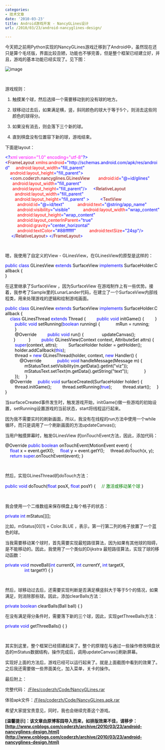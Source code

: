```yaml
---
categories:
- 技术文章
date: '2010-03-23'
title: Android游戏开发 - NancyGLines设计
url: /2010/03/23/android-nancyglines-design/

---
```



今天把之前用Python实现的NancyGLines游戏迁移到了Android中，虽然现在还只是算个毛坯版，界面比较丑陋，功能也不够完善，但是整个框架已经建立好，并且，游戏的基本功能已经实现了。见下图：

![image](http://images.cnblogs.com/cnblogs_com/coderzh/WindowsLiveWriter/AndroidNancyGLines_745/image_thumb.png "image")

&nbsp;

游戏规则：

1. 触摸某个球，然后选择一个需要移动到的没有球的地方。

2. 球移动过去后，如果满足横，竖，斜同颜色的球大于等于5个，则消去这些同颜色的球得分。

3. 如果没有消去，则会落下三个新的球。

4. 直到棋盘没有位置容下新的球，游戏结束。

下面是layout：

<div class="cnblogs_code">
<div><span style="color: #0000ff;">&lt;?</span><span style="color: #ff00ff;">xml&nbsp;version="1.0"&nbsp;encoding="utf-8"</span><span style="color: #0000ff;">?&gt;</span><span style="color: #000000;">
</span><span style="color: #0000ff;">&lt;</span><span style="color: #800000;">FrameLayout&nbsp;</span><span style="color: #ff0000;">xmlns:android</span><span style="color: #0000ff;">="http://schemas.android.com/apk/res/android"</span><span style="color: #ff0000;">
&nbsp;&nbsp;&nbsp;&nbsp;android:layout_width</span><span style="color: #0000ff;">="fill_parent"</span><span style="color: #ff0000;">
&nbsp;&nbsp;&nbsp;&nbsp;android:layout_height</span><span style="color: #0000ff;">="fill_parent"</span><span style="color: #0000ff;">&gt;</span><span style="color: #000000;">
&nbsp;&nbsp;&nbsp;&nbsp;</span><span style="color: #0000ff;">&lt;</span><span style="color: #800000;">com.coderzh.nancyglines.GLinesView
&nbsp;&nbsp;&nbsp;&nbsp;&nbsp;&nbsp;</span><span style="color: #ff0000;">android:id</span><span style="color: #0000ff;">="@+id/glines"</span><span style="color: #ff0000;">
&nbsp;&nbsp;&nbsp;&nbsp;&nbsp;&nbsp;android:layout_width</span><span style="color: #0000ff;">="fill_parent"</span><span style="color: #ff0000;">
&nbsp;&nbsp;&nbsp;&nbsp;&nbsp;&nbsp;android:layout_height</span><span style="color: #0000ff;">="fill_parent"</span><span style="color: #0000ff;">/&gt;</span><span style="color: #000000;">
&nbsp;&nbsp;&nbsp;&nbsp;</span><span style="color: #0000ff;">&lt;</span><span style="color: #800000;">RelativeLayout
&nbsp;&nbsp;&nbsp;&nbsp;&nbsp;&nbsp;&nbsp;&nbsp;</span><span style="color: #ff0000;">android:layout_width</span><span style="color: #0000ff;">="fill_parent"</span><span style="color: #ff0000;">
&nbsp;&nbsp;&nbsp;&nbsp;&nbsp;&nbsp;&nbsp;&nbsp;android:layout_height</span><span style="color: #0000ff;">="fill_parent"</span><span style="color: #ff0000;">&nbsp;</span><span style="color: #0000ff;">&gt;</span><span style="color: #000000;">
&nbsp;&nbsp;&nbsp;&nbsp;&nbsp;&nbsp;&nbsp;&nbsp;</span><span style="color: #0000ff;">&lt;</span><span style="color: #800000;">TextView
&nbsp;&nbsp;&nbsp;&nbsp;&nbsp;&nbsp;&nbsp;&nbsp;&nbsp;&nbsp;</span><span style="color: #ff0000;">android:id</span><span style="color: #0000ff;">="@+id/text"</span><span style="color: #ff0000;">
&nbsp;&nbsp;&nbsp;&nbsp;&nbsp;&nbsp;&nbsp;&nbsp;&nbsp;&nbsp;android:text</span><span style="color: #0000ff;">="@string/app_name"</span><span style="color: #ff0000;">
&nbsp;&nbsp;&nbsp;&nbsp;&nbsp;&nbsp;&nbsp;&nbsp;&nbsp;&nbsp;android:visibility</span><span style="color: #0000ff;">="visible"</span><span style="color: #ff0000;">
&nbsp;&nbsp;&nbsp;&nbsp;&nbsp;&nbsp;&nbsp;&nbsp;&nbsp;&nbsp;android:layout_width</span><span style="color: #0000ff;">="wrap_content"</span><span style="color: #ff0000;">
&nbsp;&nbsp;&nbsp;&nbsp;&nbsp;&nbsp;&nbsp;&nbsp;&nbsp;&nbsp;android:layout_height</span><span style="color: #0000ff;">="wrap_content"</span><span style="color: #ff0000;">
&nbsp;&nbsp;&nbsp;&nbsp;&nbsp;&nbsp;&nbsp;&nbsp;&nbsp;&nbsp;android:layout_centerInParent</span><span style="color: #0000ff;">="true"</span><span style="color: #ff0000;">
&nbsp;&nbsp;&nbsp;&nbsp;&nbsp;&nbsp;&nbsp;&nbsp;&nbsp;&nbsp;android:gravity</span><span style="color: #0000ff;">="center_horizontal"</span><span style="color: #ff0000;">
&nbsp;&nbsp;&nbsp;&nbsp;&nbsp;&nbsp;&nbsp;&nbsp;&nbsp;&nbsp;android:textColor</span><span style="color: #0000ff;">="#88ffffff"</span><span style="color: #ff0000;">
&nbsp;&nbsp;&nbsp;&nbsp;&nbsp;&nbsp;&nbsp;&nbsp;&nbsp;&nbsp;android:textSize</span><span style="color: #0000ff;">="24sp"</span><span style="color: #0000ff;">/&gt;</span><span style="color: #000000;">
&nbsp;&nbsp;&nbsp;&nbsp;&nbsp;</span><span style="color: #0000ff;">&lt;/</span><span style="color: #800000;">RelativeLayout</span><span style="color: #0000ff;">&gt;</span><span style="color: #000000;">
</span><span style="color: #0000ff;">&lt;/</span><span style="color: #800000;">FrameLayout</span><span style="color: #0000ff;">&gt;</span></div></div>

&nbsp;

嗯，我使用了自定义的View - GLinesView，在GLinesView的原型是这样的：

<div class="cnblogs_code">
<div><span style="color: #0000ff;">public</span><span style="color: #000000;">&nbsp;</span><span style="color: #0000ff;">class</span><span style="color: #000000;">&nbsp;GLinesView&nbsp;</span><span style="color: #0000ff;">extends</span><span style="color: #000000;">&nbsp;SurfaceView&nbsp;</span><span style="color: #0000ff;">implements</span><span style="color: #000000;">&nbsp;SurfaceHolder.Callback&nbsp;{
<br />
}</span></div></div>

在这里继承了SurfaceView ，因为SurfaceView 在游戏制作上有一些优势。接着，我参考了Sample里的LunarLander代码，在建立了一个SurfaceView内部线程类，用来处理游戏的逻辑和绘制游戏画面。

<div class="cnblogs_code">
<div><span style="color: #0000ff;">public</span><span style="color: #000000;">&nbsp;</span><span style="color: #0000ff;">class</span><span style="color: #000000;">&nbsp;GLinesView&nbsp;</span><span style="color: #0000ff;">extends</span><span style="color: #000000;">&nbsp;SurfaceView&nbsp;</span><span style="color: #0000ff;">implements</span><span style="color: #000000;">&nbsp;SurfaceHolder.Callback&nbsp;{
<br />
&nbsp;&nbsp;&nbsp;&nbsp;</span><span style="color: #0000ff;">class</span><span style="color: #000000;">&nbsp;GLinesThread&nbsp;</span><span style="color: #0000ff;">extends</span><span style="color: #000000;">&nbsp;Thread&nbsp;{
&nbsp;&nbsp;&nbsp;&nbsp;&nbsp;&nbsp;&nbsp;&nbsp;</span><span style="color: #0000ff;">public</span><span style="color: #000000;">&nbsp;</span><span style="color: #0000ff;">void</span><span style="color: #000000;">&nbsp;initGame()&nbsp;{
&nbsp;&nbsp;&nbsp;&nbsp;&nbsp;&nbsp;&nbsp;&nbsp;}
<br />
&nbsp;&nbsp;&nbsp;&nbsp;&nbsp;&nbsp;&nbsp;&nbsp;</span><span style="color: #0000ff;">public</span><span style="color: #000000;">&nbsp;</span><span style="color: #0000ff;">void</span><span style="color: #000000;">&nbsp;setRunning(</span><span style="color: #0000ff;">boolean</span><span style="color: #000000;">&nbsp;running)&nbsp;{
&nbsp;&nbsp;&nbsp;&nbsp;&nbsp;&nbsp;&nbsp;&nbsp;&nbsp;&nbsp;&nbsp;&nbsp;mRun&nbsp;</span><span style="color: #000000;">=</span><span style="color: #000000;">&nbsp;running;
&nbsp;&nbsp;&nbsp;&nbsp;&nbsp;&nbsp;&nbsp;&nbsp;}
<br />
&nbsp;&nbsp;&nbsp;&nbsp;&nbsp;&nbsp;&nbsp;&nbsp;@Override
&nbsp;&nbsp;&nbsp;&nbsp;&nbsp;&nbsp;&nbsp;&nbsp;</span><span style="color: #0000ff;">public</span><span style="color: #000000;">&nbsp;</span><span style="color: #0000ff;">void</span><span style="color: #000000;">&nbsp;run()&nbsp;{
&nbsp;&nbsp;&nbsp;&nbsp;&nbsp;&nbsp;&nbsp;&nbsp;&nbsp;&nbsp;&nbsp;&nbsp;&nbsp;&nbsp;updateCanvas();
<br />
&nbsp;&nbsp;&nbsp;&nbsp;&nbsp;&nbsp;&nbsp;}&nbsp;&nbsp;&nbsp;&nbsp;&nbsp;&nbsp;
&nbsp;&nbsp;&nbsp;&nbsp;}
&nbsp;&nbsp;&nbsp;
&nbsp;&nbsp;&nbsp;&nbsp;</span><span style="color: #0000ff;">public</span><span style="color: #000000;">&nbsp;GLinesView(Context&nbsp;context,&nbsp;AttributeSet&nbsp;attrs)&nbsp;{
&nbsp;&nbsp;&nbsp;&nbsp;&nbsp;&nbsp;&nbsp;&nbsp;</span><span style="color: #0000ff;">super</span><span style="color: #000000;">(context,&nbsp;attrs);
&nbsp;&nbsp;&nbsp;&nbsp;&nbsp;&nbsp;&nbsp;&nbsp;SurfaceHolder&nbsp;holder&nbsp;</span><span style="color: #000000;">=</span><span style="color: #000000;">&nbsp;getHolder();
&nbsp;&nbsp;&nbsp;&nbsp;&nbsp;&nbsp;&nbsp;&nbsp;holder.addCallback(</span><span style="color: #0000ff;">this</span><span style="color: #000000;">);
&nbsp;&nbsp;&nbsp;&nbsp;&nbsp;&nbsp;&nbsp;&nbsp;thread&nbsp;</span><span style="color: #000000;">=</span><span style="color: #000000;">&nbsp;</span><span style="color: #0000ff;">new</span><span style="color: #000000;">&nbsp;GLinesThread(holder,&nbsp;context,&nbsp;</span><span style="color: #0000ff;">new</span><span style="color: #000000;">&nbsp;Handler()&nbsp;{
&nbsp;&nbsp;&nbsp;&nbsp;&nbsp;&nbsp;&nbsp;&nbsp;&nbsp;&nbsp;&nbsp;&nbsp;@Override
&nbsp;&nbsp;&nbsp;&nbsp;&nbsp;&nbsp;&nbsp;&nbsp;&nbsp;&nbsp;&nbsp;&nbsp;</span><span style="color: #0000ff;">public</span><span style="color: #000000;">&nbsp;</span><span style="color: #0000ff;">void</span><span style="color: #000000;">&nbsp;handleMessage(Message&nbsp;m)&nbsp;{
&nbsp;&nbsp;&nbsp;&nbsp;&nbsp;&nbsp;&nbsp;&nbsp;&nbsp;&nbsp;&nbsp;&nbsp;&nbsp;&nbsp;&nbsp;&nbsp;mStatusText.setVisibility(m.getData().getInt(</span><span style="color: #000000;">"</span><span style="color: #000000;">viz</span><span style="color: #000000;">"</span><span style="color: #000000;">));
&nbsp;&nbsp;&nbsp;&nbsp;&nbsp;&nbsp;&nbsp;&nbsp;&nbsp;&nbsp;&nbsp;&nbsp;&nbsp;&nbsp;&nbsp;&nbsp;mStatusText.setText(m.getData().getString(</span><span style="color: #000000;">"</span><span style="color: #000000;">text</span><span style="color: #000000;">"</span><span style="color: #000000;">));
&nbsp;&nbsp;&nbsp;&nbsp;&nbsp;&nbsp;&nbsp;&nbsp;&nbsp;&nbsp;&nbsp;&nbsp;}
&nbsp;&nbsp;&nbsp;&nbsp;&nbsp;&nbsp;&nbsp;&nbsp;});
&nbsp;&nbsp;&nbsp;&nbsp;}
<br />
&nbsp;&nbsp;&nbsp;&nbsp;@Override
&nbsp;&nbsp;&nbsp;&nbsp;</span><span style="color: #0000ff;">public</span><span style="color: #000000;">&nbsp;</span><span style="color: #0000ff;">void</span><span style="color: #000000;">&nbsp;surfaceCreated(SurfaceHolder&nbsp;holder)&nbsp;{</span><span style="color: #008000;">
</span><span style="color: #000000;">&nbsp;&nbsp;&nbsp;&nbsp;&nbsp;&nbsp;&nbsp;&nbsp;thread.initGame();
&nbsp;&nbsp;&nbsp;&nbsp;&nbsp;&nbsp;&nbsp;&nbsp;thread.setRunning(</span><span style="color: #0000ff;">true</span><span style="color: #000000;">);
&nbsp;&nbsp;&nbsp;&nbsp;&nbsp;&nbsp;&nbsp;&nbsp;thread.start();
&nbsp;&nbsp;&nbsp;&nbsp;}
}</span></div></div>

当surfaceCreated事件发生时，触发游戏开始，initGame()做一些游戏的初始设置，setRunning设置游戏的当前状态，start将线程运行起来。

因为我不需要实时的刷新画面，所以，我没有在线程的run方法中使用一个while循环，而只是调用了一个刷新画面的方法updateCanvas();

当用户触摸屏幕时，触发GLinesView 的onTouchEvent方法，因此，添加代码：

<div class="cnblogs_code">
<div><span style="color: #000000;">@Override
</span><span style="color: #0000ff;">public</span><span style="color: #000000;">&nbsp;</span><span style="color: #0000ff;">boolean</span><span style="color: #000000;">&nbsp;onTouchEvent(MotionEvent&nbsp;event)&nbsp;{
&nbsp;&nbsp;&nbsp;&nbsp;</span><span style="color: #0000ff;">float</span><span style="color: #000000;">&nbsp;x&nbsp;</span><span style="color: #000000;">=</span><span style="color: #000000;">&nbsp;event.getX();
&nbsp;&nbsp;&nbsp;&nbsp;</span><span style="color: #0000ff;">float</span><span style="color: #000000;">&nbsp;y&nbsp;</span><span style="color: #000000;">=</span><span style="color: #000000;">&nbsp;event.getY();
&nbsp;&nbsp;&nbsp;&nbsp;thread.doTouch(x,&nbsp;y);
&nbsp;&nbsp;&nbsp;&nbsp;</span><span style="color: #0000ff;">return</span><span style="color: #000000;">&nbsp;</span><span style="color: #0000ff;">super</span><span style="color: #000000;">.onTouchEvent(event);
}</span></div></div>

&nbsp;

然后，实现GLinesThread的doTouch方法：

<div class="cnblogs_code">
<div><span style="color: #0000ff;">public</span><span style="color: #000000;">&nbsp;</span><span style="color: #0000ff;">void</span><span style="color: #000000;">&nbsp;doTouch(</span><span style="color: #0000ff;">float</span><span style="color: #000000;">&nbsp;posX,&nbsp;</span><span style="color: #0000ff;">float</span><span style="color: #000000;">&nbsp;posY)&nbsp;{
&nbsp;&nbsp;&nbsp;&nbsp;</span><span style="color: #008000;">//</span><span style="color: #008000;">&nbsp;激活或移动某个球</span><span style="color: #008000;">
</span><span style="color: #000000;">}</span></div></div>

&nbsp;

我会使用一个二维数组来保存棋盘上每个格子的状态：

<div class="cnblogs_code">
<div><span style="color: #0000ff;">private</span><span style="color: #000000;">&nbsp;</span><span style="color: #0000ff;">int</span><span style="color: #000000;">&nbsp;mStatus[][];</span></div></div>

比如，mStatus[0][1] = Color.BLUE ，表示，第一行第二列的格子放置了一个蓝色的球。

当我需要移动某个球时，首先需要实现最短路径算法，因为如果有其他球的阻碍，是不能移动的。因此，我使用了一个类似的Dijkstra 最短路径算法，实现了球的移动函数：

<div class="cnblogs_code">
<div><span style="color: #0000ff;">private</span><span style="color: #000000;">&nbsp;</span><span style="color: #0000ff;">void</span><span style="color: #000000;">&nbsp;moveBall(</span><span style="color: #0000ff;">int</span><span style="color: #000000;">&nbsp;currentX,&nbsp;</span><span style="color: #0000ff;">int</span><span style="color: #000000;">&nbsp;currentY,&nbsp;</span><span style="color: #0000ff;">int</span><span style="color: #000000;">&nbsp;targetX,
&nbsp;&nbsp;&nbsp;&nbsp;&nbsp;&nbsp;&nbsp;&nbsp;&nbsp;&nbsp;&nbsp;&nbsp;&nbsp;&nbsp;&nbsp;&nbsp;</span><span style="color: #0000ff;">int</span><span style="color: #000000;">&nbsp;targetY)&nbsp;{
}</span></div></div>

&nbsp;

然后，球移动过去后，还需要实现判断是否满足横竖斜大于等于5个的情况，如果满足，则消除那些球。因此，添加clearBalls方法：

<div class="cnblogs_code">
<div><span style="color: #0000ff;">private</span><span style="color: #000000;">&nbsp;</span><span style="color: #0000ff;">boolean</span><span style="color: #000000;">&nbsp;clearBalls(Ball&nbsp;ball)&nbsp;{
}&nbsp;</span></div></div>

在没有满足得分条件时，需要落下新的三个球，因此，实现getThreeBalls方法：

<div class="cnblogs_code">
<div><span style="color: #0000ff;">private</span><span style="color: #000000;">&nbsp;</span><span style="color: #0000ff;">void</span><span style="color: #000000;">&nbsp;getThreeBalls()&nbsp;{
}</span></div></div>

&nbsp;

其实到这里，整个框架已经搭建起来了。整个的原理在与通过一些操作修改棋盘状态的mStatus数据结构，操作完成后，调用updateCanvas()刷新屏幕。

实现好上面的方法后，游戏已经可以运行起来了。就是上面截图中看到的效果了。之后我还需要做一些界面美化，加入菜单，关卡的操作。

最后附上：

完整代码：&nbsp;[/Files/coderzh/Code/NancyGLines.rar](http://files.cnblogs.com/coderzh/Code/NancyGLines.rar)

体验apk文件：[/Files/coderzh/Code/NancyGLines.apk.rar](http://files.cnblogs.com/coderzh/Code/NancyGLines.apk.rar)

希望大家提宝贵意见，同时，我也会继续完善这个游戏。

**[温馨提示]：该文章由原博客园导入而来，如排版效果不佳，请移步：[http://www.cnblogs.com/coderzh/archive/2010/03/23/android-nancyglines-design.html](http://www.cnblogs.com/coderzh/archive/2010/03/23/android-nancyglines-design.html)**